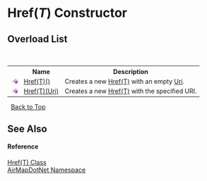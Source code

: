 # Href(*T*) Constructor 
 


## Overload List
&nbsp;<table><tr><th></th><th>Name</th><th>Description</th></tr><tr><td>![Public method](media/pubmethod.gif "Public method")</td><td><a href="040a3eab-7f63-e1e5-c278-f2183942a627">Href(T)()</a></td><td>
Creates a new <a href="a3796332-89fd-76df-b97a-b0b6435f2b87">Href(T)</a> with an empty <a href="056ae6c2-5582-d444-54b0-fd835ef320d6">Uri</a>.</td></tr><tr><td>![Public method](media/pubmethod.gif "Public method")</td><td><a href="195d9e73-c886-441d-c77b-9706eefb9ad5">Href(T)(Uri)</a></td><td>
Creates a new <a href="a3796332-89fd-76df-b97a-b0b6435f2b87">Href(T)</a> with the specified URI.</td></tr></table>&nbsp;
<a href="#href(*t*)-constructor">Back to Top</a>

## See Also


#### Reference
<a href="a3796332-89fd-76df-b97a-b0b6435f2b87">Href(T) Class</a><br /><a href="b5783ccd-d544-c2c9-c0be-1f622d02460a">AirMapDotNet Namespace</a><br />